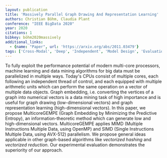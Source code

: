 ```yaml
---
layout: publication
title: 'Massively Parallel Graph Drawing And Representation Learning'
authors: Christian Böhm, Claudia Plant
conference: "IEEE BigData 2020"
year: 2020
citations: 1
bibkey: böhm2020massively
additional_links:
  - {name: "Paper", url: 'https://arxiv.org/abs/2011.03479'}
tags: ['Cross-Modal', 'Deep', 'Independent', 'Model Design', 'Evaluation', 'Hashing']
---
```

To fully exploit the performance potential of modern multi-core processors,
machine learning and data mining algorithms for big data must be parallelized
in multiple ways. Today's CPUs consist of multiple cores, each following an
independent thread of control, and each equipped with multiple arithmetic units
which can perform the same operation on a vector of multiple data objects.
Graph embedding, i.e. converting the vertices of a graph into numerical vectors
is a data mining task of high importance and is useful for graph drawing
(low-dimensional vectors) and graph representation learning (high-dimensional
vectors). In this paper, we propose MulticoreGEMPE (Graph Embedding by
Minimizing the Predictive Entropy), an information-theoretic method which can
generate low and high-dimensional vectors. MulticoreGEMPE applies MIMD
(Multiple Instructions Multiple Data, using OpenMP) and SIMD (Single
Instructions Multiple Data, using AVX-512) parallelism. We propose general
ideas applicable in other graph-based algorithms like *vectorized hashing*
and *vectorized reduction*. Our experimental evaluation demonstrates the
superiority of our approach.
